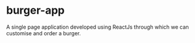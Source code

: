 # burger-app
A single page application developed using ReactJs through which we can customise and order a burger.
